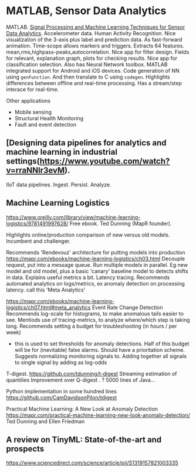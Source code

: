 
# MATLAB, Sensor Data Analytics

MATLAB. [Signal Processing and Machine Learning Techniques for Sensor Data Analytics](https://www.youtube.com/watch?v=GZ3KUPqA1JM).
Accelerometer data. Human Activity Recognition.
Nice visualization of the 3-axis plus label and prediction data.
As fast-forward animation. Time-scope allows markers and triggers.
Extracts 64 features. mean,rms,highpass-peaks,autocorrelation.
Nice app for filter design. Fields for relevant, explanation graph, plots for checking results. 
Nice app for classification selection. 
Also has Neural Network toolbox.
MATLAB integrated support for Android and iOS devices.
Code generation of NN using `genFunction`. And then translate to C using `codegen`.
Highlights differences between offline and real-time processing.
Has a stream/step interace for real-time.

Other applications

- Mobile sensing
- Structural Health Monitoring
- Fault and event detection


## [Designing data pipelines for analytics and machine learning in industrial settings(https://www.youtube.com/watch?v=rraNNlr3evM).
IIoT data pipelines.
Ingest. Persist. Analyze.


## Machine Learning Logistics
https://www.oreilly.com/library/view/machine-learning-logistics/9781491997628/
Free ebook.
Ted Dunning (MapR founder).

Highlights online/production comparison of
new versus old models. Incumbent and challenger.

Recommends 'Rendevouz' architecture for putting models into production
https://mapr.com/ebooks/machine-learning-logistics/ch03.html
Decouple request, put into a message queue.
Run multiple models in parallel. Eg new model and old model, plus
a basic 'canary' baseline model to detects shifts in data.
Explains useful metrics a bit. Latency tracing.
Recommends automated analytics on logs/metrics,
ex anomaly detection on processing latency.
call this 'Meta Analytics'

https://mapr.com/ebooks/machine-learning-logistics/ch07.html#meta_analytics
Event Rate Change Detection
Recommends log-scale for histograms, to make anomalous tails easier to see.
Mentiods use of tracing-metrics, to analyze where/which step is taking long.
Recommends setting a budget for troubleshooting (in hours / per week)
- this is used to set thresholds for anomaly detections.
Half of this budget will be for (inevitable) false alarms.
Should have a prioritation scheme.
Suggests normalizing monitoring signals to.
Adding together all signals to single signal by adding as log-odds


T-digest. 
https://github.com/tdunning/t-digest
Streaming estimation of quantilies
Improvement over Q-digest .
? 5000 lines of Java...

Python implementation in some hundred lines
https://github.com/CamDavidsonPilon/tdigest


Practical Machine Learning: A New Look at Anomaly Detection
https://mapr.com/practical-machine-learning-new-look-anomaly-detection/
Ted Dunning and Ellen Friedman


## A review on TinyML: State-of-the-art and prospects
https://www.sciencedirect.com/science/article/pii/S1319157821003335


